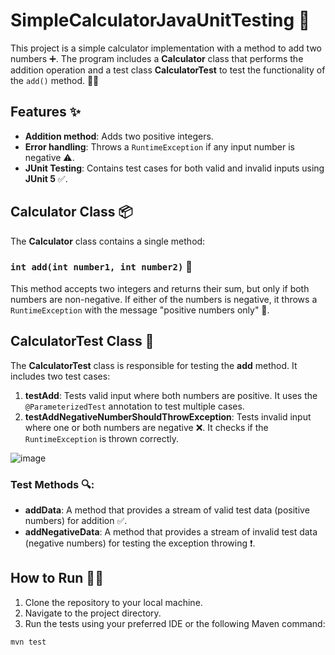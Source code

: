 ﻿# SimpleCalculatorJavaUnitTesting 🧮 

This project is a simple calculator implementation with a method to add two numbers ➕. The program includes a **Calculator** class that performs the addition operation and a test class **CalculatorTest** to test the functionality of the `add()` method. 🧑‍💻

## Features ✨

- **Addition method**: Adds two positive integers. 
- **Error handling**: Throws a `RuntimeException` if any input number is negative ⚠️.
- **JUnit Testing**: Contains test cases for both valid and invalid inputs using **JUnit 5** ✅.

## Calculator Class 📦

The **Calculator** class contains a single method:

### `int add(int number1, int number2)` 🔢

This method accepts two integers and returns their sum, but only if both numbers are non-negative. If either of the numbers is negative, it throws a `RuntimeException` with the message "positive numbers only" 🚫.

## CalculatorTest Class 🧪

The **CalculatorTest** class is responsible for testing the **add** method. It includes two test cases:

1. **testAdd**: Tests valid input where both numbers are positive. It uses the `@ParameterizedTest` annotation to test multiple cases.
2. **testAddNegativeNumberShouldThrowException**: Tests invalid input where one or both numbers are negative ❌. It checks if the `RuntimeException` is thrown correctly.

![image](https://github.com/user-attachments/assets/b516afc9-e561-4d5a-b932-0f8df139f234)


### Test Methods 🔍:

- **addData**: A method that provides a stream of valid test data (positive numbers) for addition ✅.
- **addNegativeData**: A method that provides a stream of invalid test data (negative numbers) for testing the exception throwing ❗.

## How to Run 🏃‍♂️

1. Clone the repository to your local machine.
2. Navigate to the project directory.
3. Run the tests using your preferred IDE or the following Maven command:

```bash
mvn test
